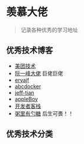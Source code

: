 # 羡慕大佬

> 记录各种优秀的学习地址

## 优秀技术博客

- [美团技术](https://tech.meituan.com/)
- [阮一峰大佬](https://www.ruanyifeng.com/) 巨佬巨佬
- [eryajf](https://wiki.eryajf.net/)
- [abcdocker](https://i4t.com/)
- [jeff-tian](https://jeff-tian.jiwai.win/)
- [appleBoy](https://blog.wu-boy.com/)
- [开发者客栈](https://www.developers.pub/article?category=%E5%89%8D%E7%AB%AF)
- [粥里有勺糖](https://sugarat.top/) 后生可畏！！

## 优秀技术分类
